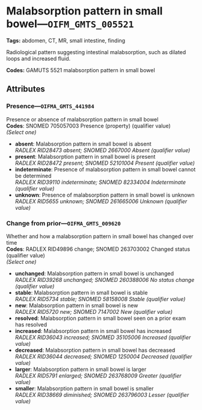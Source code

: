 # Malabsorption pattern in small bowel—`OIFM_GMTS_005521`

**Tags:** abdomen, CT, MR, small intestine, finding

Radiological pattern suggesting intestinal malabsorption, such as dilated loops and increased fluid.

**Codes:** GAMUTS 5521 malabsorption pattern in small bowel

## Attributes

### Presence—`OIFMA_GMTS_441984`

Presence or absence of malabsorption pattern in small bowel  
**Codes**: SNOMED 705057003 Presence (property) (qualifier value)  
*(Select one)*

- **absent**: Malabsorption pattern in small bowel is absent  
_RADLEX RID28473 absent; SNOMED 2667000 Absent (qualifier value)_
- **present**: Malabsorption pattern in small bowel is present  
_RADLEX RID28472 present; SNOMED 52101004 Present (qualifier value)_
- **indeterminate**: Presence of malabsorption pattern in small bowel cannot be determined  
_RADLEX RID39110 indeterminate; SNOMED 82334004 Indeterminate (qualifier value)_
- **unknown**: Presence of malabsorption pattern in small bowel is unknown  
_RADLEX RID5655 unknown; SNOMED 261665006 Unknown (qualifier value)_

### Change from prior—`OIFMA_GMTS_009620`

Whether and how a malabsorption pattern in small bowel has changed over time  
**Codes**: RADLEX RID49896 change; SNOMED 263703002 Changed status (qualifier value)  
*(Select one)*

- **unchanged**: Malabsorption pattern in small bowel is unchanged  
_RADLEX RID39268 unchanged; SNOMED 260388006 No status change (qualifier value)_
- **stable**: Malabsorption pattern in small bowel is stable  
_RADLEX RID5734 stable; SNOMED 58158008 Stable (qualifier value)_
- **new**: Malabsorption pattern in small bowel is new  
_RADLEX RID5720 new; SNOMED 7147002 New (qualifier value)_
- **resolved**: Malabsorption pattern in small bowel seen on a prior exam has resolved  
- **increased**: Malabsorption pattern in small bowel has increased  
_RADLEX RID36043 increased; SNOMED 35105006 Increased (qualifier value)_
- **decreased**: Malabsorption pattern in small bowel has decreased  
_RADLEX RID36044 decreased; SNOMED 1250004 Decreased (qualifier value)_
- **larger**: Malabsorption pattern in small bowel is larger  
_RADLEX RID5791 enlarged; SNOMED 263768009 Greater (qualifier value)_
- **smaller**: Malabsorption pattern in small bowel is smaller  
_RADLEX RID38669 diminished; SNOMED 263796003 Lesser (qualifier value)_